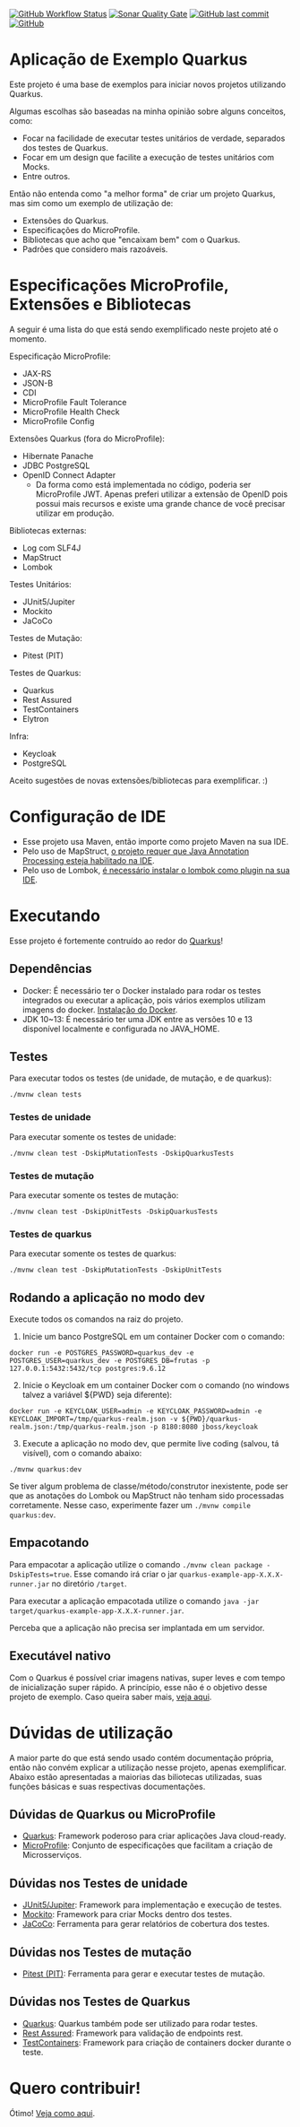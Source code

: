 [![GitHub Workflow Status](https://img.shields.io/github/workflow/status/rinaldodev/aplicacao-exemplo-quarkus/javaci?style=for-the-badge)](https://github.com/rinaldodev/aplicacao-exemplo-quarkus/actions)
[![Sonar Quality Gate](https://img.shields.io/sonar/quality_gate/rinaldodev_aplicacao-exemplo-quarkus?server=https%3A%2F%2Fsonarcloud.io&style=for-the-badge)](https://sonarcloud.io/dashboard?id=rinaldodev_aplicacao-exemplo-quarkus)
[![GitHub last commit](https://img.shields.io/github/last-commit/rinaldodev/aplicacao-exemplo-quarkus?style=for-the-badge)](https://github.com/rinaldodev/aplicacao-exemplo-quarkus/commits/master)
[![GitHub](https://img.shields.io/github/license/rinaldodev/aplicacao-exemplo-quarkus?style=for-the-badge)](https://github.com/rinaldodev/aplicacao-exemplo-quarkus/blob/master/LICENSE)

# Aplicação de Exemplo Quarkus

Este projeto é uma base de exemplos para iniciar novos projetos utilizando Quarkus.

Algumas escolhas são baseadas na minha opinião sobre alguns conceitos, como:

- Focar na facilidade de executar testes unitários de verdade, separados dos testes de Quarkus.
- Focar em um design que facilite a execução de testes unitários com Mocks.
- Entre outros.

Então não entenda como "a melhor forma" de criar um projeto Quarkus, mas sim como um exemplo de utilização de:

- Extensões do Quarkus.
- Especificações do MicroProfile.
- Bibliotecas que acho que "encaixam bem" com o Quarkus.
- Padrões que considero mais razoáveis.

# Especificações MicroProfile, Extensões e Bibliotecas

A seguir é uma lista do que está sendo exemplificado neste projeto até o momento.

Especificação MicroProfile:
- JAX-RS
- JSON-B
- CDI
- MicroProfile Fault Tolerance
- MicroProfile Health Check
- MicroProfile Config

Extensões Quarkus (fora do MicroProfile):
- Hibernate Panache
- JDBC PostgreSQL
- OpenID Connect Adapter
	- Da forma como está implementada no código, poderia ser MicroProfile JWT. Apenas preferi utilizar a extensão de OpenID pois possui mais recursos e existe uma grande chance de você precisar utilizar em produção.

Bibliotecas externas:
- Log com SLF4J
- MapStruct
- Lombok

Testes Unitários:
- JUnit5/Jupiter
- Mockito
- JaCoCo

Testes de Mutação:
- Pitest (PIT)

Testes de Quarkus:
- Quarkus 
- Rest Assured
- TestContainers
- Elytron

Infra:
- Keycloak
- PostgreSQL

Aceito sugestões de novas extensões/bibliotecas para exemplificar. :)

# Configuração de IDE

- Esse projeto usa Maven, então importe como projeto Maven na sua IDE.
- Pelo uso de MapStruct, [o projeto requer que Java Annotation Processing esteja habilitado na IDE](https://mapstruct.org/documentation/ide-support/).
- Pelo uso de Lombok, [é necessário instalar o lombok como plugin na sua IDE](https://projectlombok.org/setup/overview).

# Executando

Esse projeto é fortemente contruído ao redor do [Quarkus](https://quarkus.io/)!

## Dependências

- Docker: É necessário ter o Docker instalado para rodar os testes integrados ou executar a aplicação, pois vários exemplos utilizam imagens do docker. [Instalação do Docker](https://docs.docker.com/install/).
- JDK 10~13: É necessário ter uma JDK entre as versões 10 e 13 disponível localmente e configurada no JAVA_HOME.

## Testes

Para executar todos os testes (de unidade, de mutação, e de quarkus):
```
./mvnw clean tests
```

### Testes de unidade

Para executar somente os testes de unidade:
```
./mvnw clean test -DskipMutationTests -DskipQuarkusTests
```

### Testes de mutação

Para executar somente os testes de mutação:
```
./mvnw clean test -DskipUnitTests -DskipQuarkusTests
```

### Testes de quarkus

Para executar somente os testes de quarkus:
```
./mvnw clean test -DskipMutationTests -DskipUnitTests
```

## Rodando a aplicação no modo dev

Execute todos os comandos na raiz do projeto.

1. Inicie um banco PostgreSQL em um container Docker com o comando:
```
docker run -e POSTGRES_PASSWORD=quarkus_dev -e POSTGRES_USER=quarkus_dev -e POSTGRES_DB=frutas -p 127.0.0.1:5432:5432/tcp postgres:9.6.12
```
2. Inicie o Keycloak em um container Docker com o comando (no windows talvez a variável ${PWD} seja diferente):
```
docker run -e KEYCLOAK_USER=admin -e KEYCLOAK_PASSWORD=admin -e KEYCLOAK_IMPORT=/tmp/quarkus-realm.json -v ${PWD}/quarkus-realm.json:/tmp/quarkus-realm.json -p 8180:8080 jboss/keycloak
```
3. Execute a aplicação no modo dev, que permite live coding (salvou, tá visível), com o comando abaixo:
```
./mvnw quarkus:dev
```

Se tiver algum problema de classe/método/construtor inexistente, pode ser que as anotações do Lombok ou MapStruct não tenham sido processadas corretamente. Nesse caso, experimente fazer um `./mvnw compile quarkus:dev`.

## Empacotando

Para empacotar a aplicação utilize o comando `./mvnw clean package -DskipTests=true`.
Esse comando irá criar o jar `quarkus-example-app-X.X.X-runner.jar` no diretório `/target`.

Para executar a aplicação empacotada utilize o comando `java -jar target/quarkus-example-app-X.X.X-runner.jar`.

Perceba que a aplicação não precisa ser implantada em um servidor.

## Executável nativo

Com o Quarkus é possível criar imagens nativas, super leves e com tempo de inicialização super rápido. 
A princípio, esse não é o objetivo desse projeto de exemplo. Caso queira saber mais, [veja aqui](https://quarkus.io/guides/building-native-image-guide).

# Dúvidas de utilização

A maior parte do que está sendo usado contém documentação própria, então não convém explicar a utilização nesse projeto, apenas exemplificar. Abaixo estão apresentadas a maiorias das biliotecas utilizadas, suas funções básicas e suas respectivas documentações.

## Dúvidas de Quarkus ou MicroProfile

- [Quarkus](https://quarkus.io/): Framework poderoso para criar aplicações Java cloud-ready.
- [MicroProfile](https://microprofile.io/): Conjunto de especificações que facilitam a criação de Microsserviços.

## Dúvidas nos Testes de unidade

- [JUnit5/Jupiter](https://junit.org/junit5/docs/current/user-guide/): Framework para implementação e execução de testes.
- [Mockito](https://javadoc.io/static/org.mockito/mockito-core/3.2.4/org/mockito/Mockito.html): Framework para criar Mocks dentro dos testes.
- [JaCoCo](https://www.jacoco.org/jacoco/trunk/doc/): Ferramenta para gerar relatórios de cobertura dos testes.

## Dúvidas nos Testes de mutação

- [Pitest (PIT)](https://pitest.org/): Ferramenta para gerar e executar testes de mutação.

## Dúvidas nos Testes de Quarkus

- [Quarkus](https://quarkus.io/guides/getting-started-testing): Quarkus também pode ser utilizado para rodar testes.
- [Rest Assured](https://github.com/rest-assured/rest-assured/wiki/usage): Framework para validação de endpoints rest.
- [TestContainers](https://www.testcontainers.org/quickstart/junit_5_quickstart/): Framework para criação de containers docker durante o teste.

# Quero contribuir!

Ótimo! [Veja como aqui](https://github.com/rinaldodev/aplicacao-exemplo-quarkus/blob/master/CONTRIBUTING.md).
